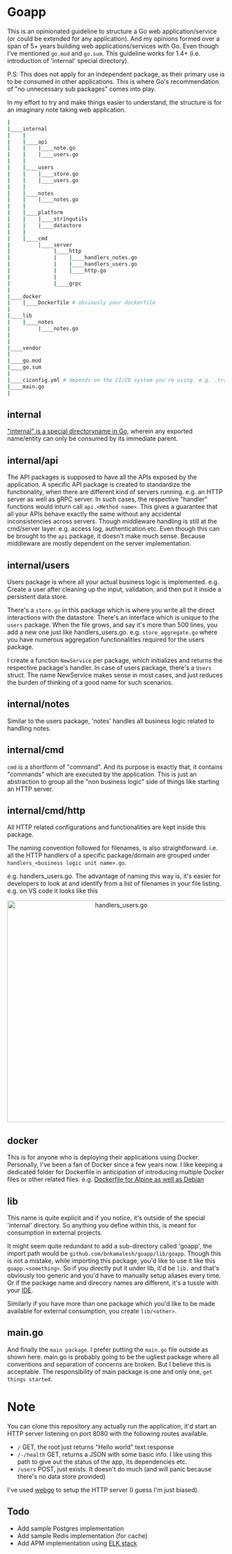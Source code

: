 # Goapp

This is an opinionated guideline to structure a Go web application/service (or could be extended for any application). And my opinions formed over a span of 5+ years building web applications/services with Go.
Even though I've mentioned `go.mod` and `go.sum`. This guideline works for 1.4+ (i.e. introduction of 'internal' special directory).

P.S: This does not apply for an independent package, as their primary use is to be consumed in other applications. This is where Go's recommendation of "no unnecessary sub packages" comes into play.

In my effort to try and make things easier to understand, the structure is for an imaginary note taking web application.

```bash
|
|____internal
|    |
|    |____api
|    |    |____note.go
|    |    |____users.go
|    |
|    |____users
|    |    |____store.go
|    |    |____users.go
|    |
|    |____notes
|    |    |____notes.go
|    |
|    |____platform
|    |    |____stringutils
|    |    |____datastore
|    |
|    |____cmd
|         |____server
|              |____http
|              |    |____handlers_notes.go
|              |    |____handlers_users.go
|              |    |____http.go
|              |
|              |____grpc
|
|____docker
|    |____Dockerfile # obviously your dockerfile
|
|____lib
|    |____notes
|         |____notes.go
|
|
|____vendor
|
|____go.mod
|____go.sum
|
|____ciconfig.yml # depends on the CI/CD system you're using. e.g. .travis.yml
|____main.go
|
```

## internal

["internal" is a special directoryname in Go](https://golang.org/doc/go1.4#internalpackages), wherein any exported name/entity can only be consumed by its immediate parent.

## internal/api

The API packages is supposed to have all the APIs exposed by the application. A specific API package is created to standardize the functionality, when there are different kind of servers running. e.g. an HTTP server as well as gRPC server. In such cases, the respective "handler" functions would inturn call `api.<Method name>`. This gives a guarantee that all your APIs behave exactly the same without any accidental inconsistencies across servers. Though middleware handling is still at the cmd/server layer. e.g. access log, authentication etc. Even though this can be brought to the `api` package, it doesn't make much sense. Because middleware are mostly dependent on the server implementation. 

## internal/users

Users package is where all your actual business logic is implemented. e.g. Create a user after cleaning up the input, validation, and then put it inside a persistent data store. 

There's a `store.go` in this package which is where you write all the direct interactions with the datastore. There's an interface which is unique to the `users` package. When the file grows, and say it's more than 500 lines, you add a new one just like handlers_users.go. e.g. `store_aggregate.go` where you have numerous aggregation functionalities required for the users package.

I create a function `NewService` per package, which initializes and returns the respective package's handler. In case of users package, there's a `Users` struct. The name NewService makes sense in most cases, and just reduces the burden of thinking of a good name for such scenarios.

## internal/notes

Similar to the users package, 'notes' handles all business logic related to handling notes.

## internal/cmd

`cmd` is a shortform of "command". And its purpose is exactly that, it contains "commands" which are executed by the application. This is just an abstraction to group all the "non business logic" side of things like starting an HTTP server.

## internal/cmd/http

All HTTP related configurations and functionalities are kept inside this package. 

The naming convention followed for filenames, is also straightforward. i.e. all the HTTP handlers of a specific package/domain are grouped under `handlers_<business logic unit name>.go`. 

e.g. handlers_users.go. The advantage of naming this way is, it's easier for developers to look at and identify from a list of filenames in your file listing. e.g. on VS code it looks like this

<p align="center"><img src="https://user-images.githubusercontent.com/1092882/86511199-58ffbd80-be14-11ea-875d-0e7c37e23b95.png" alt="handlers_users.go" width="512px"/></p>


## docker

This is for anyone who is deploying their applications using Docker. Personally, I've been a fan of Docker since a few years now. I like keeping a dedicated folder for Dockerfile in anticipation of introducing multiple Docker files or other related files. e.g. [Dockerfile for Alpine as well as Debian](https://github.com/bnkamalesh/golang-dockerfile)

## lib

This name is quite explicit and if you notice, it's outside of the special 'internal' directory. So anything you define within this, is meant for consumption in external projects. 

It might seem quite redundant to add a sub-directory called 'goapp', the import path would be `github.com/bnkamalesh/goapp/lib/goapp`. Though this is not a mistake, while importing this package, you'd like to use it like this `goapp.<something>`. So if you directly put it under lib, it'd be `lib.` and that's obviously too generic and you'd have to manually setup aliases every time. Or if the package name and direcory names are different, it's a tussle with your [IDE](https://en.wikipedia.org/wiki/Integrated_development_environment).

Similarly if you have more than one package which you'd like to be made available for external consumption, you create `lib/<other>`.

## main.go

And finally the `main package`. I prefer putting the `main.go` file outside as shown here. main.go is probably going to be the ugliest package where all conventions and separation of concerns are broken. But I believe this is acceptable. The responsibility of main package is one and only one, `get things started`.


# Note

You can clone this repository any actually run the application, it'd start an HTTP server listening on port 8080 with the following routes available.

- `/` GET, the root just returns "Hello world" text response
- `/-/health` GET, returns a JSON with some basic info. I like using this path to give out the status of the app, its dependencies etc.
- `/users` POST, just exists. It doesn't do much (and will panic because there's no data store provided)

I've used [webgo](https://github.com/bnkamalesh/webgo) to setup the HTTP server (I guess I'm just biased).

## Todo

- Add sample Postgres implementation
- Add sample Redis implementation (for cache)
- Add APM implementation using [ELK stack](https://www.elastic.co/apm)